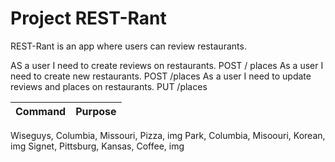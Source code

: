 # Project REST-Rant

REST-Rant is an app where users can review restaurants.

AS a user I need to create reviews on restaurants. POST / places
As a user I need to create new restaurants. POST /places
As a user I need to update reviews and places on restaurants. PUT /places


| Command | Purpose |
|---------|---------|


Wiseguys, Columbia, Missouri, Pizza, img
Park, Columbia, Misoouri, Korean, img
Signet, Pittsburg, Kansas, Coffee, img 